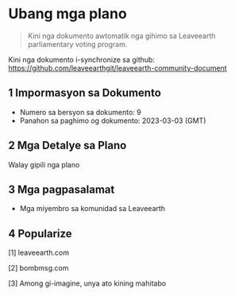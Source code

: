 # Ubang mga plano

>Kini nga dokumento awtomatik nga gihimo sa Leaveearth parliamentary voting program.

Kini nga dokumento i-synchronize sa github: https://github.com/leaveearthgit/leaveearth-community-document

## 1 Impormasyon sa Dokumento

- Numero sa bersyon sa dokumento: 9
- Panahon sa paghimo og dokumento: 2023-03-03 (GMT)

## 2 Mga Detalye sa Plano

Walay gipili nga plano

## 3 Mga pagpasalamat
* Mga miyembro sa komunidad sa Leaveearth

## 4 Popularize
[1] leaveearth.com

[2] bombmsg.com

[3] Among gi-imagine, unya ato kining mahitabo